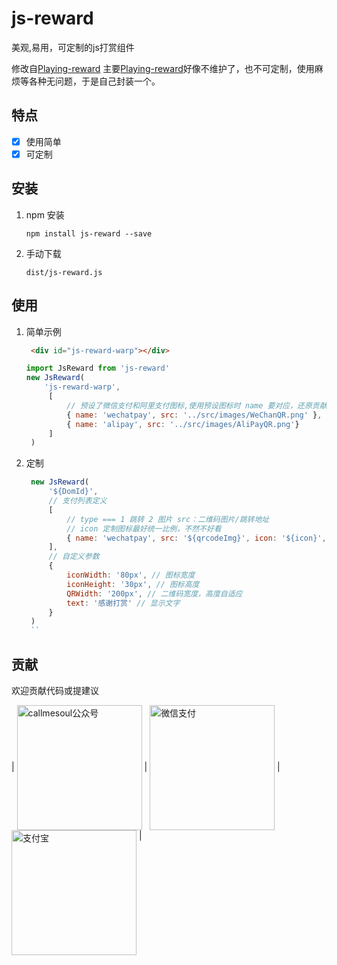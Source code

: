 # js-reward
美观,易用，可定制的js打赏组件

修改自[Playing-reward](https://github.com/ihoey/Playing-reward)
主要[Playing-reward](https://github.com/ihoey/Playing-reward)好像不维护了，也不可定制，使用麻烦等各种无问题，于是自己封装一个。

## 特点
- [x] 使用简单
- [x] 可定制

## 安装
1. npm 安装

    `npm install js-reward --save`

2. 手动下载
   
   `dist/js-reward.js`

## 使用

1. 简单示例
   ```html
    <div id="js-reward-warp"></div>
   ```
   ```javascript
   import JsReward from 'js-reward'
   new JsReward(
       'js-reward-warp',
        [
            // 预设了微信支付和阿里支付图标,使用预设图标时 name 要对应，还原贡献图标
            { name: 'wechatpay', src: '../src/images/WeChanQR.png' },
            { name: 'alipay', src: '../src/images/AliPayQR.png'}
        ]
    )
   ```

2. 定制
   ```javascript
    new JsReward(
        '${DomId}',
        // 支付列表定义
        [
            // type === 1 跳转 2 图片 src：二维码图片/跳转地址 
            // icon 定制图标最好统一比例，不然不好看
            { name: 'wechatpay', src: '${qrcodeImg}', icon: '${icon}', type: 1},
        ],
        // 自定义参数
        {
            iconWidth: '80px', // 图标宽度
            iconHeight: '30px', // 图标高度
            QRWidth: '200px', // 二维码宽度，高度自适应
            text: '感谢打赏' // 显示文字
        }
    )
    ``

## 贡献

欢迎贡献代码或提建议

| <img src="https://callmesoul-blog.oss-cn-shenzhen.aliyuncs.com/qrcode_for_callmesoul.jpg" width = "200" style="display: inline-block;" alt="callmesoul公众号" align=center /> | <img src="https://callmesoul-blog.oss-cn-shenzhen.aliyuncs.com/callmesoul_weixin_pay.png" width = "200" style="display: inline-block;" alt="微信支付" align=center /> | <img src="https://callmesoul-blog.oss-cn-shenzhen.aliyuncs.com/callmesou_ali_pay.jpg" width = "200" alt="支付宝" style="display: inline-block;" align=top /> |